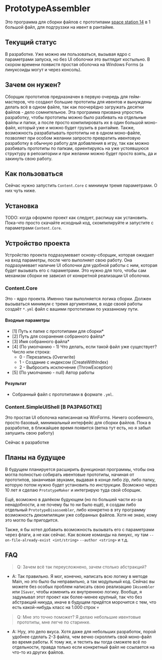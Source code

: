 # PrototypeAssembler
Это программа для сборки файлов с прототипами [space station 14](https://github.com/space-wizards/space-station-14) в 1 большой файл, для подгруззки на ивент в рантайме.

## Текущий статус
В разработке. Уже можно им пользоваться, вызывая ядро с параметрами запуска, но без UI оболочки это выглядит костыльно. В скором времени появистя простая оболочка на Windows Forms (а линуксоиды могут и через консоль).

## Зачем он нужен?
Сборщик прототипов предназначен в первую очередь для гейм-мастеров, что создают большие прототипы для ивентов и вынуждены делать всё в одном файле, так как поочерёдно загружать десятки файлов - дело сомнительное. Эта программа призвана упростить разработку, чтобы прототипы можно было разбивать на отдельные файлы и папки, а после просто компилировать их в один большой моно-файл, который уже и можно будет грузить в рантайме. Также, возможность разрабатывать прототипы не в одном моно-файле, позволяет при особом желании запросто превратить ивентовую разработку в обычную работу для добавления в игру, так как можно разбивать прототипы по папкам, ориентируясь на уже устоявшуюся структуру в репозитории и при желании можно будет просто взять, да и закинуть свою работу.

## Как пользоваться
Сейчас нужно запустить `Content.Core` с минимум тремя параметрами. О них чуть ниже.

## Установка
TODO: когда оформлю проект как следует, распишу как установить. Пока-что просто скачайте исходный код, скомпилируйте и запустите с параметрами `Content.Core`. 

## Устройство проекта
Устройство проекта подразумевает основу-сборщик, которая ожидает на вход параметры, после чего выполняет свою работу. Она подразумевает наличие UI оболочки для удобной работы с ним, которая будет вызывать его с параметрами. Это нужно для того, чтобы сам механизм сборки не зависил от конкретной реализации UI оболочки.

### Content.Core
Это - ядро проекта. Именно там выполняется логика сборки. Должен вызываться минимум с тремя аргументами, в ходе своей работы создаёт `*.yml` файл с вашими прототипами по указанному пути.

#### Входные параметры
- [1] Путь к папке с прототипами для сборки*
- [2] Путь для сохранения собранного файла*
- [3] Имя собранного файла*
- [4] (По умолчанию - 1) Что делать, если такой файл уже существует? Число или строка:
  - 0 - Перезапись (Overwrite)
  - 1 - Создание с индексом (CreateWithIndex)
  - 2 - Выбросить исключение (ThrowException)
- [5] (По умолчанию - null) Автор работы

#### Результат
- Собранный файл с прототипами в формате `.yml`.

### Content.SimpleUIShell [В РАЗРАБОТКЕ]
Это простая UI оболочка написанная на WinForms. Ничего особенного, просто базовый, минимальный интерфейс для сборки файлов.
Пока в разработке, в ближайшее время появится (ветка тут есть, но я забыл запушить свою работу)

Сейчас в разработке

## Планы на будущее
В будущем планируется расширить функционал программы, чтобы она могла полностью собирать ивентовые прототипы, начиная от прототипов, заканчивая звуками, выдавая в конце либо zip, либо папку, которую потом нужно будет установить по инструкции. Возможно через 10 лет я сделаю `PrototypeMaker` и интегрирую туда свой сборщик.

Ещё, возможно в далёком будующем (но по большей части из-за ненадобности, а не почему бы то ни было ещё), я создам либо отдельный `PrototypeDisassembler`, либо конкретно в эту программу возможность декомпиляции уже собранных файлов. Хотя не знаю, кому это могло бы пригодится.

Также, я бы хотел добавить возможность вызывать его с параметрами через флаги, а не как сейчас. Как всякие команды на линукс, ну там `--on-file-already-exist <int/string>` `--author <string>` и т.д.

## FAQ
> Q: Зачем всё так переусложнено, зачем столько абстракций?
- A: Так правильно. Я мог, конечно, написать всю логику в методе Main, но это было бы неправильно, а так модульный код. Сейчас вы можете без особых проблем написать свою реализацию `IAssembler` или `ISaver`, чтобы изменить их внутреннюю логику. Вообще, я задумывал этот проект как более-менее крупный, так что без абстракций никуда, иначе в будущем придётся морочится с тем, что есть какой-нибудь класс на 1.000 строк 💀

> Q: Мне это точно поможет? Я делаю небольшие ивентовые прототипы, мне легче по старинке.
- A: Нуу, это дело вкуса. Хотя даже для небольших разработок, порой удобнее сделать 2-3 файла, чем вечно скроллить свой моно-файл во время работы. К тому же, и тестить вы тогда сможете всё по отдельности, правда только если конкретный файл не ссылается на что-то из других файлов.
